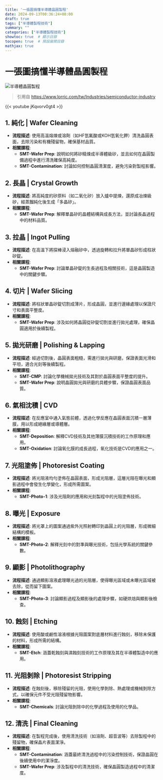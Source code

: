 ```yaml
---
title: '一張圖搞懂半導體晶圓製程'
date: 2024-09-13T00:36:24+08:00
draft: true
tags: ["半導體製程技術"]
summary: ""
categories: ["半導體製程技術"]
showtoc: true  # 顯示目錄
tocopen: true  # 預設展開目錄
mathjax: true
---
```


# 一張圖搞懂半導體晶圓製程

![半導體晶圓製程](/images/Wafer-processing.png)
> 引用自 https://www.lorric.com/tw/Industries/semiconductor-industry


{{< youtube jKqvorv0gt4 >}}


## 1. 純化 | Wafer Cleaning
- **流程描述**: 使用高溫熔煉或溶劑（如HF氫氟酸或KOH氫氧化鉀）清洗晶圓表面，去除污染和有機殘留物，確保基材品質。
- **相關課程**: 
  - **SMT-Wafer Prep**: 說明如何將矽精煉成半導體級矽，並且如何在晶圓製備過程中進行清洗確保高純度。
  - **SMT-Contamination**: 討論如何控制晶圓清潔度，避免污染對製程影響。

## 2. 長晶 | Crystal Growth
- **流程描述**: 將高純度的矽原料（如二氧化矽）放入爐中提煉，還原成冶煉級矽，經蒸餾純化後生成「多晶矽」。
- **相關課程**: 
  - **SMT-Wafer Prep**: 解釋單晶矽的晶體結構與成長方法，並討論長晶過程中的材料品質。

## 3. 拉晶 | Ingot Pulling
- **流程描述**: 在高溫下將探棒浸入熔融矽中，透過旋轉和拉升將單晶矽形成柱狀矽錠。
- **相關課程**: 
  - **SMT-Wafer Prep**: 討論單晶矽錠的生長過程及相關技術，這是晶圓製造中的關鍵步驟。

## 4. 切片 | Wafer Slicing
- **流程描述**: 將柱狀單晶矽錠切割成薄片，形成晶圓，並進行邊緣處理以保證尺寸和表面平整度。
- **相關課程**: 
  - **SMT-Wafer Prep**: 涉及如何將晶圓從矽錠切割並進行拋光處理，確保晶圓適用於後續製程。

## 5. 拋光研磨 | Polishing & Lapping
- **流程描述**: 經過切割後，晶圓表面粗糙，需進行拋光與研磨，保證表面光滑和平坦，適合光刻等後續製程。
- **相關課程**: 
  - **SMT-CMP**: 討論化學機械拋光技術及其對於晶圓表面平整度的提升。
  - **SMT-Wafer Prep**: 說明晶圓拋光與研磨的具體步驟，保證晶圓表面品質。

## 6. 氣相沈積 | CVD
- **流程描述**: 在反應室中通入氣態前體，透過化學反應在晶圓表面沉積一層薄膜，用以形成絕緣層或導體層。
- **相關課程**: 
  - **SMT-Deposition**: 解釋CVD技術及其他薄膜沉積技術的工作原理和應用。
  - **SMT-Oxidation**: 討論氧化膜的成長過程，氧化技術是CVD的應用之一。

## 7. 光阻塗佈 | Photoresist Coating
- **流程描述**: 將光阻液均勻塗佈在晶圓表面，形成光阻層，這層光阻在曝光和顯影過程中會發生化學變化，形成所需圖案。
- **相關課程**: 
  - **SMT-Photo-1**: 涉及光阻劑的應用和光刻製程中的光阻塗佈技術。

## 8. 曝光 | Exposure
- **流程描述**: 將光罩上的圖案通過紫外光照射轉印到晶圓上的光阻層，形成微細結構的模板。
- **相關課程**: 
  - **SMT-Photo-2**: 解釋光刻中的對準與曝光技術，包括光學系統的關鍵參數。

## 9. 顯影 | Photolithography
- **流程描述**: 通過顯影溶液處理曝光過的光阻層，使得曝光區域或未曝光區域被去除，從而留下圖案。
- **相關課程**: 
  - **SMT-Photo-3**: 討論顯影過程及顯影後的處理步驟，如硬烘焙與顯影後檢查。

## 10. 蝕刻 | Etching
- **流程描述**: 使用酸或鹼性溶液根據光阻圖案對底層材料進行蝕刻，移除未保護的材料，形成所需的結構。
- **相關課程**: 
  - **SMT-Etch**: 涵蓋乾蝕刻與濕蝕刻技術的工作原理及其在半導體製造中的應用。

## 11. 光阻剝除 | Photoresist Stripping
- **流程描述**: 在蝕刻後，移除殘留的光阻，使用化學剝除、熱處理或機械剝除方式，以確保元件不受光阻殘留物影響。
- **相關課程**: 
  - **SMT-Chemicals**: 討論光阻剝除中的化學過程及使用的化學品。

## 12. 清洗 | Final Cleaning
- **流程描述**: 在製程完成後，使用清洗技術（如溶劑、超音波等）去除製程中的殘留物，確保晶片表面潔淨。
- **相關課程**: 
  - **SMT-Contamination**: 涵蓋最終清洗過程中的污染控制技術，保證晶圓在後續使用中的潔淨度。
  - **SMT-Wafer Prep**: 涉及製程中的清洗技術，確保晶圓製造過程中的清潔度。



